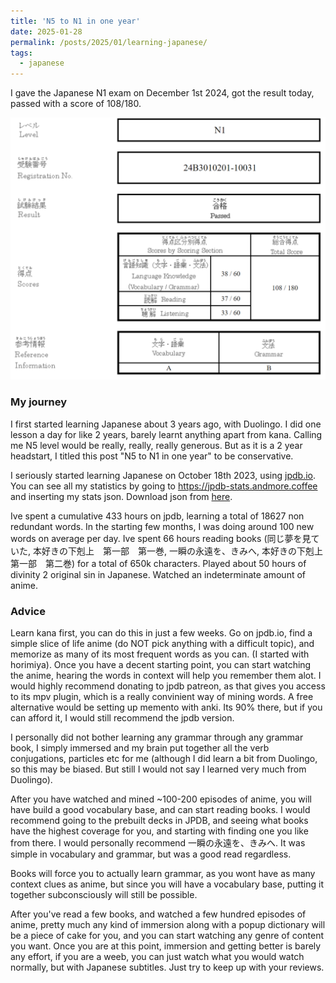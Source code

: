 ```yaml
---
title: 'N5 to N1 in one year'
date: 2025-01-28
permalink: /posts/2025/01/learning-japanese/
tags:
  - japanese
---
```


I gave the Japanese N1 exam on December 1st 2024, got the result today, passed with a score of 108/180.

![certificate](/images/blog_images/2025-01-31-learning-japanese/n1_certificate.png)

### My journey

I first started learning Japanese about 3 years ago, with Duolingo. I did one lesson a day for like 2 years, barely learnt anything apart from kana. Calling me N5 level would be really, really, really generous. But as it is a 2 year headstart, I titled this post "N5 to N1 in one year" to be conservative.

I seriously started learning Japanese on October 18th 2023, using [jpdb.io](https://jpdb.io/). You can see all my statistics by going to https://jpdb-stats.andmore.coffee and inserting my stats json. Download json from [here](https://github.com/SwayStar123/swaystar123.github.io/blob/master/files/reviews.json).

Ive spent a cumulative 433 hours on jpdb, learning a total of 18627 non redundant words. In the starting few months, I was doing around 100 new words on average per day.
Ive spent 66 hours reading books (同じ夢を見ていた, 本好きの下剋上　第一部　第一巻, 一瞬の永遠を、きみへ, 本好きの下剋上　第一部　第二巻) for a total of 650k characters.
Played about 50 hours of divinity 2 original sin in Japanese.
Watched an indeterminate amount of anime.

### Advice

Learn kana first, you can do this in just a few weeks.
Go on jpdb.io, find a simple slice of life anime (do NOT pick anything with a difficult topic), and memorize as many of its most frequent words as you can. (I started with horimiya). Once you have a decent starting point, you can start watching the anime, hearing the words in context will help you remember them alot.
I would highly recommend donating to jpdb patreon, as that gives you access to its mpv plugin, which is a really convinient way of mining words. A free alternative would be setting up memento with anki. Its 90% there, but if you can afford it, I would still recommend the jpdb version.

I personally did not bother learning any grammar through any grammar book, I simply immersed and my brain put together all the verb conjugations, particles etc for me (although I did learn a bit from Duolingo, so this may be biased. But still I would not say I learned very much from Duolingo).

After you have watched and mined ~100-200 episodes of anime, you will have build a good vocabulary base, and can start reading books. I would recommend going to the prebuilt decks in JPDB, and seeing what books have the highest coverage for you, and starting with finding one you like from there. I would personally recommend 一瞬の永遠を、きみへ. It was simple in vocabulary and grammar, but was a good read regardless.

Books will force you to actually learn grammar, as you wont have as many context clues as anime, but since you will have a vocabulary base, putting it together subconsciously will still be possible.

After you've read a few books, and watched a few hundred episodes of anime, pretty much any kind of immersion along with a popup dictionary will be a piece of cake for you, and you can start watching any genre of content you want. Once you are at this point, immersion and getting better is barely any effort, if you are a weeb, you can just watch what you would watch normally, but with Japanese subtitles. Just try to keep up with your reviews.